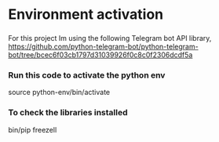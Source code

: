 # Environment activation
###
For this project Im using the following Telegram bot API library, https://github.com/python-telegram-bot/python-telegram-bot/tree/bcec6f03cb1797d31039926f0c8c0f2306dcdf5a 

### Run this code to activate the python env
source python-env/bin/activate

### To check the libraries installed
bin/pip freezell
